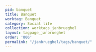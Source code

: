 ```yaml
---
pid: banquet
title: Banquet
worktag: Banquet
category: Social life
collection: worktags_janbrueghel
layout: tagpage_janbrueghel
order: '006'
permalink: "/janbrueghel/tags/banquet/"
---
```

